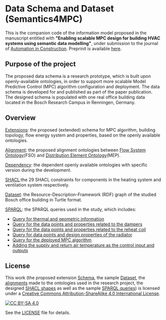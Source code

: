 # Data Schema and Dataset (Semantics4MPC) 

This is the companion code of the information model proposed in the manuscript entitled with **"Enabling scalable MPC design for building HVAC systems using semantic data modelling"**, under submission to the journal of [Automation in Construction](https://www.sciencedirect.com/journal/automation-in-construction). Preprinit is available [here](https://papers.ssrn.com/sol3/papers.cfm?abstract_id=4875326).

## Purpose of the project

The proposed data schema is a research prototype, which is built upon openly-available ontologies, in order to support more scalable Model Predictive Control (MPC) algorithm configuration and deployment. The data schema is developed for and published as part of the paper publication. The designed schema is populated with one real office building data located in the Bosch Research Campus in Renningen, Germany. 

## Overview
[Extensions](./Extensions/): the proposed (extended) schema for MPC algorithm, building topology, flow energy system and properties, based on the openly available ontologies.

[Alignment](./Alignment/): the proposed alignment ontologies between [Flow System Ontology](https://github.com/alikucukavci/FSO/)(FSO) and [Distribution Element Ontology](https://pi.pauwel.be/voc/distributionelement/index-en.html)(MEP).

[Dependency](./Dependency/): the dependent openly available ontologies with specific version during the development.

[SHACL](./SHACL/):the 29 SHACL constraints for components in the heating system and ventilation system respectively.

[Dataset](./Dataset/): the Resource-Description-Framework (RDF) graph of the studied Bosch office building in Turtle format.

[SPARQL](./Sparql/): the SPARQL queries used in the study, which includes:
- [Query for thermal and geometric information](./Sparql/Building_and_Geometry.sparql)
- [Query for the data points and properties related to the dampers](./Sparql/Damper.sparql)
- [Query for the data points and properties related to the reheat coil](./Sparql/ReheatCoil.sparql)
- [Query for data points and design properties of the radiator](./Sparql/Radiator.sparql)
- [Query for the deployed MPC algorithm](./Sparql/Control.sparql)
- [Adding the supply and return air temperature as the control input and outputs](./Sparql//Supply_Return_Air_Temp.sparql)

## License

This work (the proposed extension [Schema](./Extensions/), the sample [Dataset](./Dataset/), the [alignments](./Alignment/) made to the ontologies used in the research project, the designed [SHACL shapes](./SHACL/) as well as the sample [SPARQL queries](./Sparql/)) is licensed under a
[Creative Commons Attribution-ShareAlike 4.0 International License][cc-by-sa].

[![CC BY-SA 4.0][cc-by-sa-image]][cc-by-sa]

[cc-by-sa]: http://creativecommons.org/licenses/by-sa/4.0/
[cc-by-sa-image]: https://licensebuttons.net/l/by-sa/4.0/88x31.png
[cc-by-sa-shield]: https://img.shields.io/badge/License-CC%20BY--SA%204.0-lightgrey.svg
See the
[LICENSE](LICENSE) file for details.

